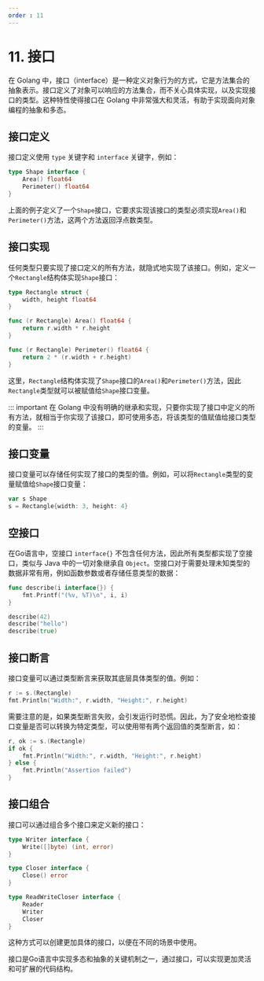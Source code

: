```yaml
---
order : 11
---
```


# 11. 接口

在 Golang 中，接口（interface）是一种定义对象行为的方式，它是方法集合的抽象表示。接口定义了对象可以响应的方法集合，而不关心具体实现，以及实现接口的类型。这种特性使得接口在 Golang 中非常强大和灵活，有助于实现面向对象编程的抽象和多态。

## 接口定义

接口定义使用 `type` 关键字和 `interface` 关键字，例如：

```go
type Shape interface {
    Area() float64
    Perimeter() float64
}
```

上面的例子定义了一个`Shape`接口，它要求实现该接口的类型必须实现`Area()`和`Perimeter()`方法，这两个方法返回浮点数类型。

## 接口实现

任何类型只要实现了接口定义的所有方法，就隐式地实现了该接口。例如，定义一个`Rectangle`结构体实现`Shape`接口：

```go
type Rectangle struct {
    width, height float64
}

func (r Rectangle) Area() float64 {
    return r.width * r.height
}

func (r Rectangle) Perimeter() float64 {
    return 2 * (r.width + r.height)
}
```

这里，`Rectangle`结构体实现了`Shape`接口的`Area()`和`Perimeter()`方法，因此`Rectangle`类型就可以被赋值给`Shape`接口变量。

::: important 在 Golang 中没有明确的继承和实现，只要你实现了接口中定义的所有方法，就相当于你实现了该接口，即可使用多态，将该类型的值赋值给接口类型的变量。
:::

## 接口变量

接口变量可以存储任何实现了接口的类型的值。例如，可以将`Rectangle`类型的变量赋值给`Shape`接口变量：

```go
var s Shape
s = Rectangle{width: 3, height: 4}
```

## 空接口

在Go语言中，空接口 `interface{}` 不包含任何方法，因此所有类型都实现了空接口，类似与 Java 中的一切对象继承自 `Object`。空接口对于需要处理未知类型的数据非常有用，例如函数参数或者存储任意类型的数据：

```go
func describe(i interface{}) {
    fmt.Printf("(%v, %T)\n", i, i)
}

describe(42)
describe("hello")
describe(true)
```

## 接口断言

接口变量可以通过类型断言来获取其底层具体类型的值。例如：

```go
r := s.(Rectangle)
fmt.Println("Width:", r.width, "Height:", r.height)
```

需要注意的是，如果类型断言失败，会引发运行时恐慌。因此，为了安全地检查接口变量是否可以转换为特定类型，可以使用带有两个返回值的类型断言，如：

```go
r, ok := s.(Rectangle)
if ok {
    fmt.Println("Width:", r.width, "Height:", r.height)
} else {
    fmt.Println("Assertion failed")
}
```

## 接口组合

接口可以通过组合多个接口来定义新的接口：

```go
type Writer interface {
    Write([]byte) (int, error)
}

type Closer interface {
    Close() error
}

type ReadWriteCloser interface {
    Reader
    Writer
    Closer
}
```

这种方式可以创建更加具体的接口，以便在不同的场景中使用。

接口是Go语言中实现多态和抽象的关键机制之一，通过接口，可以实现更加灵活和可扩展的代码结构。